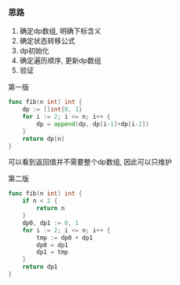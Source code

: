

 ### 思路

1.  确定dp数组, 明确下标含义
2. 确定状态转移公式
3. dp初始化
4. 确定遍历顺序, 更新dp数组
5. 验证

第一版

``` go
func fib(n int) int {
    dp := []int{0, 1}
    for i := 2; i <= n; i++ {
        dp = append(dp, dp[i-1]+dp[i-2])
    }
    return dp[n]
}    
```

可以看到返回值并不需要整个dp数组, 因此可以只维护

第二版

``` go
func fib(n int) int {
    if n < 2 {
        return n
    }
    dp0, dp1 := 0, 1
    for i := 2; i <= n; i++ {
        tmp := dp0 + dp1
        dp0 = dp1
        dp1 = tmp
    }
    return dp1
}    
```

